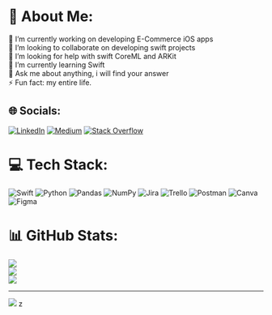 # 💫 About Me:
🔭 I’m currently working on developing E-Commerce iOS apps<br>👯 I’m looking to collaborate on developing swift projects<br>🤝 I’m looking for help with swift CoreML and ARKit<br>🌱 I’m currently learning Swift <br>💬 Ask me about anything, i will find your answer<br>⚡ Fun fact: my entire life. 


## 🌐 Socials:
[![LinkedIn](https://img.shields.io/badge/LinkedIn-%230077B5.svg?logo=linkedin&logoColor=white)](https://linkedin.com/in/muhamadtalebi0079) [![Medium](https://img.shields.io/badge/Medium-12100E?logo=medium&logoColor=white)](https://medium.com/@muhamad99t) [![Stack Overflow](https://img.shields.io/badge/-Stackoverflow-FE7A16?logo=stack-overflow&logoColor=white)](https://stackoverflow.com/users/20682537) 

# 💻 Tech Stack:
![Swift](https://img.shields.io/badge/swift-F54A2A?style=plastic&logo=swift&logoColor=white) ![Python](https://img.shields.io/badge/python-3670A0?style=plastic&logo=python&logoColor=ffdd54) ![Pandas](https://img.shields.io/badge/pandas-%23150458.svg?style=plastic&logo=pandas&logoColor=white) ![NumPy](https://img.shields.io/badge/numpy-%23013243.svg?style=plastic&logo=numpy&logoColor=white) ![Jira](https://img.shields.io/badge/jira-%230A0FFF.svg?style=plastic&logo=jira&logoColor=white) ![Trello](https://img.shields.io/badge/Trello-%23026AA7.svg?style=plastic&logo=Trello&logoColor=white) ![Postman](https://img.shields.io/badge/Postman-FF6C37?style=plastic&logo=postman&logoColor=white) ![Canva](https://img.shields.io/badge/Canva-%2300C4CC.svg?style=plastic&logo=Canva&logoColor=white) 	![Figma](https://img.shields.io/badge/figma-%23F24E1E.svg?style=plastic&logo=figma&logoColor=white)
# 📊 GitHub Stats:
![](https://github-readme-stats.vercel.app/api?username=mu99ti&theme=radical&hide_border=false&include_all_commits=true&count_private=true)<br/>
![](https://github-readme-streak-stats.herokuapp.com/?user=mu99ti&theme=radical&hide_border=false)<br/>
![](https://github-readme-stats.vercel.app/api/top-langs/?username=mu99ti&theme=radical&hide_border=false&include_all_commits=true&count_private=true&layout=compact)

---
[![](https://visitcount.itsvg.in/api?id=mu99ti&icon=8&color=0)](https://visitcount.itsvg.in)
z
